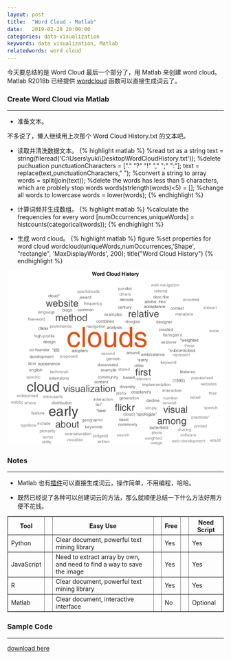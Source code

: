 ```yaml
---
layout: post
title:  "Word Cloud - Matlab"
date:   2019-02-28 20:00:00
categories: data-visualization
keywords: data visualization, Matlab
relatedwords: word cloud
---
```


今天要总结的是 Word Cloud 最后一个部分了，用 Matlab 来创建 word cloud。
Matlab R2018b 已经提供 [wordcloud](https://www.mathworks.com/help/matlab/ref/wordcloud.html) 函数可以直接生成词云了。


### Create Word Cloud via Matlab
<hr/>

* 准备文本。

不多说了，懒人继续用上次那个 Word Cloud History.txt 的文本吧。

* 读取并清洗数据文本。
{% highlight matlab %} 
%read txt as a string
text = string(fileread('C:\Users\yuki\Desktop\WordCloudHistory.txt'));
%delete puchuation
punctuationCharacters = ["." "?" "!" "," ";" ":"];
text = replace(text,punctuationCharacters," ");
%convert a string to array
words = split(join(text));
%delete the words has less than 5 characters, which are problely stop words
words(strlength(words)<5) = [];
%change all words to lowercase
words = lower(words);
{% endhighlight %}

* 计算词频并生成数组。
{% highlight matlab %} 
%calculate the frequencies for every word
[numOccurrences,uniqueWords] = histcounts(categorical(words));
{% endhighlight %}

* 生成 word cloud。
{% highlight matlab %} 
figure
%set properties for word cloud
wordcloud(uniqueWords,numOccurrences,'Shape', "rectangle", 'MaxDisplayWords', 200);
title("Word Cloud History")
{% endhighlight %}

![Word Cloud Maltab](\assets\2019-02-28-word-cloud-4\WordCloudMatlab.png)

### Notes
<hr/>

* Matlab 也有[插件](https://www.mathworks.com/matlabcentral/fileexchange/51793-word-data-visualisation)可以直接生成词云，操作简单，不用编程，哈哈。

* 既然已经说了各种可以创建词云的方法，那么就顺便总结一下什么方法好用方便不花钱。

<table border="1px solid #333;">
    <thead>
        <tr><th>Tool</th><th></th><th>Easy Use</th><th></th><th>Free</th><th></th><th>Need Script</th></tr>
    </thead>
    <tbody>
        <tr><td>Python</td><td>&nbsp;</td><td>Clear document, powerful text mining library</td><td>&nbsp;</td><td>Yes</td><td>&nbsp;</td><td>Yes</td></tr>
        <tr><td>JavaScript</td><td>&nbsp;</td><td>Need to extract array by own, and need to find a way to save the image</td><td>&nbsp;</td><td>Yes</td><td>&nbsp;</td><td>Yes</td></tr>
        <tr><td>R</td><td>&nbsp;</td><td>Clear document, powerful text mining library</td><td>&nbsp;</td><td>Yes</td><td>&nbsp;</td><td>Yes</td></tr>
        <tr><td>Matlab</td><td>&nbsp;</td><td>Clear document, interactive interface</td><td>&nbsp;</td><td>No</td><td>&nbsp;</td><td>Optional</td></tr>
    </tbody>
</table>

### Sample Code
<hr/>

[download here](\assets\2019-02-28-word-cloud-4\WordCloudMatlab.zip)


